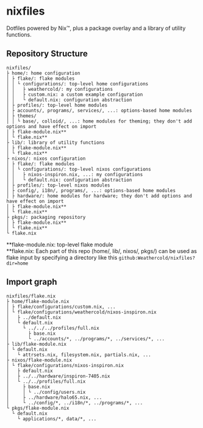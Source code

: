 # nixfiles

Dotfiles powered by Nix™, plus a package overlay and a library of utility
functions.

## Repository Structure

    nixfiles/
    ├ home/: home configuration
    │ ├ flake/: flake modules
    │ │ └ configurations/: top-level home configurations
    │ │   ├ weathercold/: my configurations
    │ │   ├ custom.nix: a custom example configuration
    │ │   └ default.nix: configuration abstraction
    │ ├ profiles/: top-level home modules
    │ ├ accounts/, programs/, services/, ...: options-based home modules
    │ ├ themes/
    │ │ └ base/, colloid/, ...: home modules for theming; they don't add options and have effect on import
    │ ├ flake-module.nix**
    │ └ flake.nix**
    ├ lib/: library of utility functions
    │ ├ flake-module.nix**
    │ └ flake.nix**
    ├ nixos/: nixos configuration
    │ ├ flake/: flake modules
    │ │ └ configurations/: top-level nixos configurations
    │ │   ├ nixos-inspiron.nix, ...: my configurations
    │ │   └ default.nix: configuration abstraction
    │ ├ profiles/: top-level nixos modules
    │ ├ config/, i18n/, programs/, ...: options-based home modules
    │ ├ hardware/: home modules for hardware; they don't add options and have effect on import
    │ ├ flake-module.nix**
    │ └ flake.nix**
    ├ pkgs/: packaging repository
    │ ├ flake-module.nix**
    │ └ flake.nix**
    └ flake.nix

**flake-module.nix: top-level flake module \
**flake.nix: Each part of this repo (home/, lib/, nixos/, pkgs/) can be used as
flake input by specifying a directory like this
`github:Weathercold/nixfiles?dir=home`

## Import graph

    nixfiles/flake.nix
    ├ home/flake-module.nix
    │ ├ flake/configurations/custom.nix, ...
    │ └ flake/configurations/weathercold/nixos-inspiron.nix
    │   ├ ../default.nix
    │   └ default.nix
    │     └ ../../../profiles/full.nix
    │       ├ base.nix
    │       └ ../accounts/*, ../programs/*, ../services/*, ...
    ├ lib/flake-module.nix
    │ └ default.nix
    │   └ attrsets.nix, filesystem.nix, partials.nix, ...
    ├ nixos/flake-module.nix
    │ └ flake/configurations/nixos-inspiron.nix
    │   ├ default.nix
    │   ├ ../../hardware/inspiron-7405.nix
    │   └ ../../profiles/full.nix
    │     ├ base.nix
    │     │ └ ../config/users.nix
    │     ├ ../hardware/halo65.nix, ...
    │     └ ../config/*, ../i18n/*, ../programs/*, ...
    └ pkgs/flake-module.nix
      └ default.nix
        └ applications/*, data/*, ...
